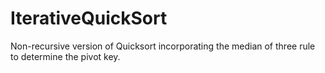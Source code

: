 # IterativeQuickSort
Non-recursive version of Quicksort incorporating the median of three rule to determine the pivot key.
